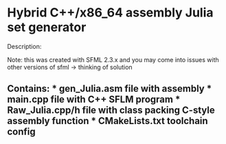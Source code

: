 Hybrid C++/x86_64 assembly Julia set generator
===============================================================================
Description:

        
   Note: 
   this was created with SFML 2.3.x and you may come into issues with other versions of sfml -> thinking of solution

   Contains:
        * gen_Julia.asm      file with assembly
        * main.cpp           file with C++ SFLM program
        * Raw_Julia.cpp/h    file with class packing C-style assembly function
        * CMakeLists.txt     toolchain config
-------------------------------------------------------------------------------
